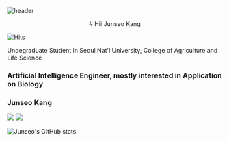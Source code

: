![header](https://capsule-render.vercel.app/api?type=Transparent&color=auto&height=300&section=header&text=JunseoKang&fontSize=90)

<div align="center">
  # Hii Junseo Kang
</div>

[![Hits](https://hits.seeyoufarm.com/api/count/incr/badge.svg?url=https%3A%2F%2Fgithub.com%2Finvalidid56&count_bg=%2379C83D&title_bg=%23555555&icon=tensorflow.svg&icon_color=%23E7E7E7&title=hits&edge_flat=false)](https://github.com/invalidid56)

Undegraduate Student in Seoul Nat'l University, College of Agriculture and Life Science

### Artificial Intelligence Engineer, mostly interested in Application on Biology

### Junseo Kang
<a href="https://github.com/invalidid56"><img src="https://img.shields.io/badge/Github-Black?style=flat-square&logo=Github&logoColor=balck"/></a> 
<a href="https://www.instagram.com/junseokangofficial/"><img src="https://img.shields.io/badge/Instagram-3DDC84?style=flat-square&logo=Instagram&logoColor=white"/></a>


![Junseo's GitHub stats](https://github-readme-stats.vercel.app/api?username=invalidid56&show_icons=true&theme=radical)

